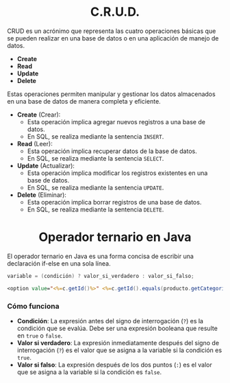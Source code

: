 <h1 align="center">C.R.U.D.</h1>
<p>CRUD es un acrónimo que representa las cuatro operaciones básicas que se pueden realizar en una base de datos o en una aplicación de manejo de datos.</p>

- <b>Create</b> 
- <b>Read</b>  
- <b>Update</b> 
- <b>Delete</b> 
<p>Estas operaciones permiten manipular y gestionar los datos almacenados en una base de datos de manera completa y eficiente.</p>

- <b>Create</b> (Crear):
  - Esta operación implica agregar nuevos registros a una base de datos.
  - En SQL, se realiza mediante la sentencia `INSERT`.
- <b>Read</b> (Leer):
  - Esta operación implica recuperar datos de la base de datos.
  - En SQL, se realiza mediante la sentencia `SELECT`.
- <b>Update</b> (Actualizar):
  - Esta operación implica modificar los registros existentes en una base de datos.
  - En SQL, se realiza mediante la sentencia `UPDATE`.
- <b>Delete</b> (Eliminar):
  - Esta operación implica borrar registros de una base de datos.
  - En SQL, se realiza mediante la sentencia `DELETE`.

<h1 align="center">Operador ternario en Java</h1>
<p>El operador ternario en Java es una forma concisa de escribir una declaración if-else en una sola línea.</p>

```java
variable = (condición) ? valor_si_verdadero : valor_si_falso;
```
```jsp
<option value="<%=c.getId()%>" <%=c.getId().equals(producto.getCategoria().getId())? "selected": ""%> ><%=c.getNombre()%></option>
```

<h3>Cómo funciona</h3>

- <b>Condición</b>: La expresión antes del signo de interrogación (`?`) es la condición que se evalúa. Debe ser una expresión booleana que resulte en `true` o `false`.
- <b>Valor si verdadero</b>: La expresión inmediatamente después del signo de interrogación (`?`) es el valor que se asigna a la variable si la condición es `true`.
- <b>Valor si falso</b>: La expresión después de los dos puntos (`:`) es el valor que se asigna a la variable si la condición es `false`.
